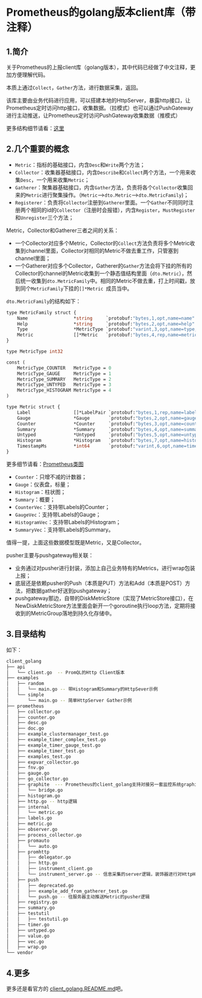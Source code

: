 # Prometheus的golang版本client库（带注释）



## 1.简介

关于Prometheus的上报client库（golang版本），其中代码已经做了中文注释，更加方便理解代码。

本质上通过`Collect`，`Gather`方法，进行数据采集，返回。

该库主要由业务代码进行应用，可以搭建本地的HttpServer，暴露http接口，让Prometheus定时访问http接口，收集数据。（拉模式）也可以通过PushGateway进行主动推送，让Prometheus定时访问PushGateway收集数据（推模式）



更多结构细节请看：[这里](https://ryanyang.gitbook.io/prometheus/di-yi-zhang-jie-shao/overview)



## 2.几个重要的概念

- `Metric`：指标的基础接口，内含`Desc`和`Write`两个方法；
- `Collector`：收集器基础接口，内含`Describe`和`Collect`两个方法，一个用来收集`Desc`，一个用来收集`Metric`；
- `Gatherer`：聚集器基础接口，内含`Gather`方法，负责将各个`Collector`收集回来的`Metric`进行聚集操作。（`Metric`-->`dto.Metric`—>`dto.MetricFamily`)；
- `Registerer`：负责将`Collector`注册到`Gatherer`里面。一个`Gather`不同同时注册两个相同的id的`Collector`（注册时会报错），内含`Register`，`MustRegister`和`Unregister`三个方法；



Metric，Collector和Gatherer三者之间的关系：

- 一个Collector对应多个Metric，Collector的`Collect`方法负责将多个Metric收集到channel里面，Collector对相同的Metric不做去重工作，只管塞到channel里面；
- 一个Gatherer对应多个Collector，Gatherer的`Gather`方法会将下挂的所有的Collector的channel的Metric收集到一个静态值结构里面（`dto.Metric`），然后统一收集到`dto.MetricFamily`中。相同的Metric不做去重，打上时间戳，放到同个`MetricFamily`下挂的`[]*Metric `成员当中。



`dto.MetricFamily`的结构如下：

```protobuf
type MetricFamily struct {
	Name                 *string     `protobuf:"bytes,1,opt,name=name" json:"name,omitempty"`
	Help                 *string     `protobuf:"bytes,2,opt,name=help" json:"help,omitempty"`
	Type                 *MetricType `protobuf:"varint,3,opt,name=type,enum=io.prometheus.client.MetricType" json:"type,omitempty"`
	Metric               []*Metric   `protobuf:"bytes,4,rep,name=metric" json:"metric,omitempty"`
}

type MetricType int32

const (
	MetricType_COUNTER   MetricType = 0
	MetricType_GAUGE     MetricType = 1
	MetricType_SUMMARY   MetricType = 2
	MetricType_UNTYPED   MetricType = 3
	MetricType_HISTOGRAM MetricType = 4
)

type Metric struct {
	Label                []*LabelPair `protobuf:"bytes,1,rep,name=label" json:"label,omitempty"`
	Gauge                *Gauge       `protobuf:"bytes,2,opt,name=gauge" json:"gauge,omitempty"`
	Counter              *Counter     `protobuf:"bytes,3,opt,name=counter" json:"counter,omitempty"`
	Summary              *Summary     `protobuf:"bytes,4,opt,name=summary" json:"summary,omitempty"`
	Untyped              *Untyped     `protobuf:"bytes,5,opt,name=untyped" json:"untyped,omitempty"`
	Histogram            *Histogram   `protobuf:"bytes,7,opt,name=histogram" json:"histogram,omitempty"`
	TimestampMs          *int64       `protobuf:"varint,6,opt,name=timestamp_ms,json=timestampMs" json:"timestamp_ms,omitempty"`
}
```



更多细节请看：[Prometheus类图](https://github.com/sysublackbear/client_golang/blob/master/prometheus%E7%B1%BB%E5%9B%BE.jpg)



- `Counter`：只增不减的计数器；
- `Gauge`：仪表盘，标量；
- `Histogram`：柱状图；
- `Summary`：概要；
- `CounterVec`：支持带Labels的Counter；
- `GaugeVec`：支持带Labels的Gauge；
- `HistogramVec`：支持带Labels的Histogram；
- `SummaryVec`：支持带Labels的Summary。

值得一提，上面这些数据模型既是Metric，又是Collector。



pusher主要与pushgateway相关联：

- 业务通过对pusher进行封装，添加上自己业务特有的Metrics，进行wrap包装上报；
- 底层还是依赖pusher的Push（本质是PUT）方法和Add（本质是POST）方法，把数据gather好送到pushgateway；
- pushgateway那边，自带的DiskMetricStore（实现了MetricStore接口），在NewDiskMetricStore方法里面会新开一个goroutine执行loop方法，定期将接收到的MetricGroup落地到持久化存储中。



## 3.目录结构

如下：

```bash
client_golang
├── api
│   └── client.go  -- PromQL的Http Client版本
├── examples
│   ├── random
│   │   └── main.go -- 带Histogram和Summary的HttpSever示例
│   └── simple
│       └── main.go -- 简单HttpServer Gather示例
├── prometheus
│   ├── collector.go
│   ├── counter.go
│   ├── desc.go
│   ├── doc.go
│   ├── example_clustermanager_test.go
│   ├── example_timer_complex_test.go
│   ├── example_timer_gauge_test.go
│   ├── example_timer_test.go
│   ├── examples_test.go
│   ├── expvar_collector.go
│   ├── fnv.go
│   ├── gauge.go
│   ├── go_collector.go
│   ├── graphite  --- Prometheus的client_golang支持对接另一套监控系统graphite，这里实现了bridge进行数据推送到graphite
│   │   └── bridge.go
│   ├── histogram.go
│   ├── http.go -- http逻辑
│   ├── internal
│   │   └── metric.go
│   ├── labels.go
│   ├── metric.go
│   ├── observer.go
│   ├── process_collector.go
│   ├── promauto
│   │   └── auto.go
│   ├── promhttp
│   │   ├── delegator.go
│   │   ├── http.go
│   │   ├── instrument_client.go
│   │   └── instrument_server.go -- 信息采集的server逻辑，装饰器进行对HttpHandler进行包装
│   ├── push
│   │   ├── deprecated.go
│   │   ├── example_add_from_gatherer_test.go
│   │   └── push.go -- 往服务器主动推送Metric的pusher逻辑
│   ├── registry.go
│   ├── summary.go
│   ├── testutil
│   │   ├── testutil.go
│   ├── timer.go
│   ├── untyped.go
│   ├── value.go
│   ├── vec.go
│   ├── wrap.go
└── vendor
```





## 4.更多

更多还是看官方的 [client_golang.README.md](https://github.com/sysublackbear/client_golang/blob/master/client_golang.README.md)吧。
